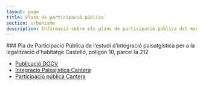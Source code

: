 ```yaml
---
layout: page
title: Plans de participació pública
section: urbanisme
description: Informació sobre els plans de participació pública del municipi de Pego.
---
```

<div class="ppp" markdown="1">
### Pla de Participació Pública de l’estudi d’integració paisatgística per a la legalització d’habitatge Castelló, polígon 10, parcel·la 212

* [Publicació DOCV](/pdf/Urbanisme/PartPublica/09-20-2011-IntPais/DOCV%2020-09-2011.pdf)
* [Integracio Paisajistica Cantera](/pdf/Urbanisme/PartPublica/09-20-2011-IntPais/IntegracionPaisajisticaCantera.pdf)
* [Participació pública Cantera](/pdf/Urbanisme/PartPublica/09-20-2011-IntPais/ParticipacioPublicaCANTERA.pdf)
</div>